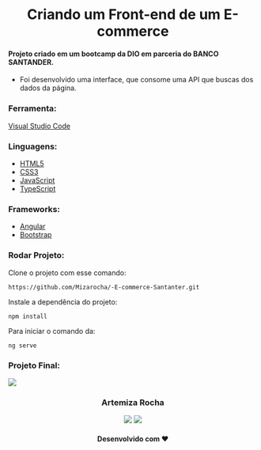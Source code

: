 <h1 align="center">Criando um Front-end de um E-commerce</h1>

#### Projeto criado em um bootcamp da DIO em parceria do BANCO SANTANDER.

 - Foi desenvolvido uma interface, que consome uma  API que buscas dos dados da página.

### Ferramenta:   
[Visual Studio Code](https://code.visualstudio.com/)   

### Linguagens:  
- [HTML5](https://developer.mozilla.org/pt-BR/docs/Web/HTML)  
- [CSS3](https://developer.mozilla.org/pt-BR/docs/Web/CSS)
- [JavaScript](https://developer.mozilla.org/pt-BR/docs/Web/JavaScript)
- [TypeScript](https://www.typescriptlang.org/)
  
 ### Frameworks:   
 - [Angular](https://angular.io/docs)  
 - [Bootstrap](https://getbootstrap.com.br/)
 

### Rodar Projeto:

Clone o projeto com esse comando:

```
https://github.com/Mizarocha/-E-commerce-Santanter.git
```
Instale a dependência do projeto:
```
npm install 
```
Para iniciar o comando da:
```
ng serve
```

### Projeto Final:

<div>
<img src="https://user-images.githubusercontent.com/88461178/177047887-dbabeee3-9a09-4133-8772-4f3637dbeae5.JPG"/>
</div>


<h3 align="center">Artemiza Rocha</h3>

<div align="center">
  <a href="https://www.linkedin.com/in/artemiza-rocha/a" target="_blank"><img src="https://img.shields.io/badge/-LinkedIn-%230077B5?style=for-the-badge&logo=linkedin&logoColor=white" target="_blank"></a> 
  <a href="https://github.com/Mizarocha" target="_blank"><img src="https://img.shields.io/badge/-GITHUB-%23E4405F?style=for-the-badge&logo=github&logoColor=white" target="_blank"></a>
  </div>
  <div align="center">
  <h4>Desenvolvido com ❤️</h4>
  </div>
